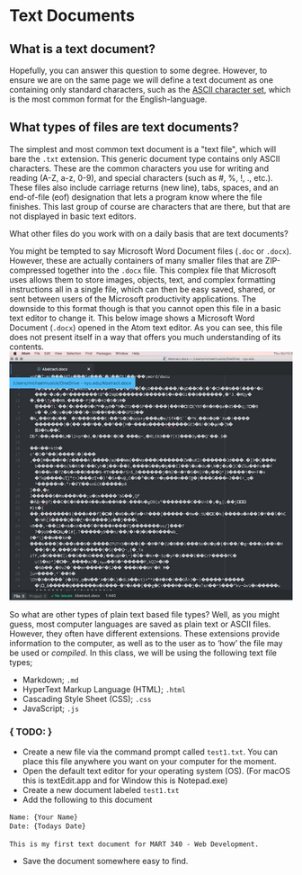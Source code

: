 # Text Documents

## What is a text document?

Hopefully, you can answer this question to some degree. However, to ensure we are on the same page we will define a text document as one containing only standard characters, such as the [ASCII character set](https://en.wikipedia.org/wiki/ASCII), which is the most common format for the English-language.


## What types of files are text documents?

The simplest and most common text document is a "text file", which will bare the `.txt` extension. This generic document type contains only ASCII characters. These are the common characters you use for writing and reading (A-Z, a-z, 0-9), and special characters (such as #, %, !, ., etc.). These files also include carriage returns (new line), tabs, spaces, and an end-of-file (eof) designation that lets a program know where the file finishes. This last group of course are characters that are there, but that are not displayed in basic text editors.

What other files do you work with on a daily basis that are text documents?

You might be tempted to say Microsoft Word Document files (`.doc` or `.docx`). However, these are actually containers of many smaller files that are ZIP-compressed together into the `.docx` file. This complex file that Microsoft uses allows them to store images, objects, text, and complex formatting instructions all in a single file, which can then be easy saved, shared, or sent between users of the Microsoft productivity applications. The downside to this format though is that you cannot open this file in a basic text editor to change it. This below image shows a Microsoft Word Document (`.docx`) opened in the Atom text editor. As you can see, this file does not present itself in a way that offers you much understanding of its contents.
![A docx file loaded into a simple text editor](imgs/docx_in_atom.jpg)

So what are other types of plain text based file types?
Well, as you might guess, most computer languages are saved as plain text or ASCII files. However, they often have different extensions. These extensions provide information to the computer, as well as to the user as to ‘how’ the file may be used or *compiled*. In this class, we will be using the following text file types;
- Markdown; `.md`
- HyperText Markup Language (HTML); `.html`
- Cascading Style Sheet (CSS); `.css`
- JavaScript; `.js`


### { TODO: }
- Create a new file via the command prompt called `test1.txt`. You can place this file anywhere you want on your computer for the moment. 
- Open the default text editor for your operating system (OS). (For macOS this is textEdit.app and for Window this is Notepad.exe)
- Create a new document labeled `test1.txt`
- Add the following to this document
```text
Name: {Your Name}
Date: {Todays Date}

This is my first text document for MART 340 - Web Development.
```

- Save the document somewhere easy to find.

